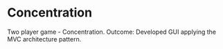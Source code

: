 # Concentration
Two player game - Concentration. Outcome: Developed GUI applying the MVC architecture pattern.
